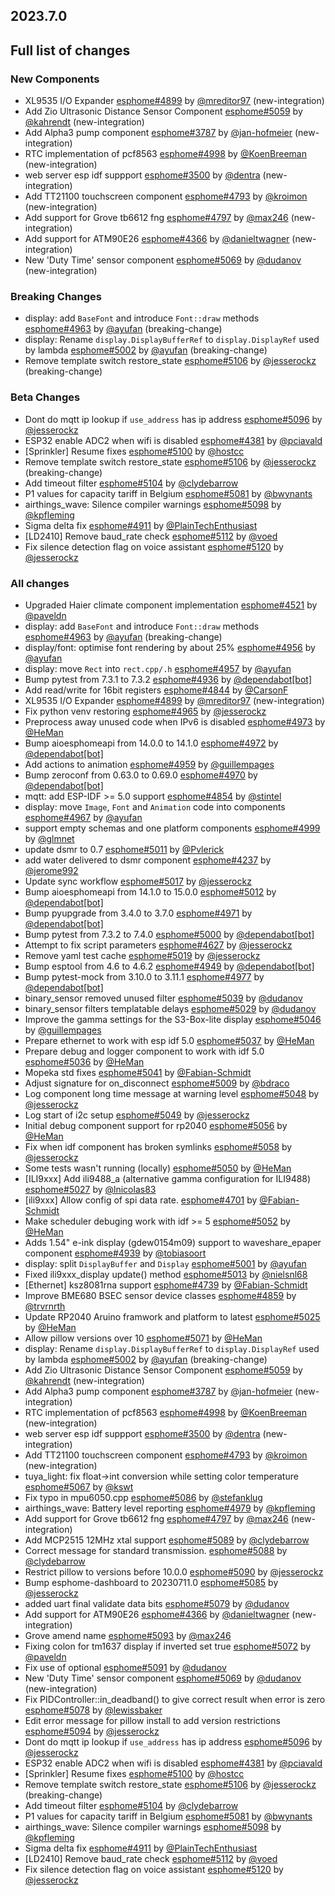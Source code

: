 ## 2023.7.0

## Full list of changes

### New Components

- XL9535 I/O Expander [esphome#4899](https://github.com/esphome/esphome/pull/4899) by [@mreditor97](https://github.com/mreditor97) (new-integration)
- Add Zio Ultrasonic Distance Sensor Component [esphome#5059](https://github.com/esphome/esphome/pull/5059) by [@kahrendt](https://github.com/kahrendt) (new-integration)
- Add Alpha3 pump component [esphome#3787](https://github.com/esphome/esphome/pull/3787) by [@jan-hofmeier](https://github.com/jan-hofmeier) (new-integration)
- RTC implementation of pcf8563 [esphome#4998](https://github.com/esphome/esphome/pull/4998) by [@KoenBreeman](https://github.com/KoenBreeman) (new-integration)
- web server esp idf suppport [esphome#3500](https://github.com/esphome/esphome/pull/3500) by [@dentra](https://github.com/dentra) (new-integration)
- Add TT21100 touchscreen component [esphome#4793](https://github.com/esphome/esphome/pull/4793) by [@kroimon](https://github.com/kroimon) (new-integration)
- Add support for Grove tb6612 fng [esphome#4797](https://github.com/esphome/esphome/pull/4797) by [@max246](https://github.com/max246) (new-integration)
- Add support for ATM90E26 [esphome#4366](https://github.com/esphome/esphome/pull/4366) by [@danieltwagner](https://github.com/danieltwagner) (new-integration)
- New 'Duty Time' sensor component [esphome#5069](https://github.com/esphome/esphome/pull/5069) by [@dudanov](https://github.com/dudanov) (new-integration)

### Breaking Changes

- display: add `BaseFont` and introduce `Font::draw` methods [esphome#4963](https://github.com/esphome/esphome/pull/4963) by [@ayufan](https://github.com/ayufan) (breaking-change)
- display: Rename `display.DisplayBufferRef` to `display.DisplayRef` used by lambda [esphome#5002](https://github.com/esphome/esphome/pull/5002) by [@ayufan](https://github.com/ayufan) (breaking-change)
- Remove template switch restore_state [esphome#5106](https://github.com/esphome/esphome/pull/5106) by [@jesserockz](https://github.com/jesserockz) (breaking-change)

### Beta Changes

- Dont do mqtt ip lookup if `use_address` has ip address [esphome#5096](https://github.com/esphome/esphome/pull/5096) by [@jesserockz](https://github.com/jesserockz)
- ESP32 enable ADC2 when wifi is disabled [esphome#4381](https://github.com/esphome/esphome/pull/4381) by [@pciavald](https://github.com/pciavald)
- [Sprinkler] Resume fixes [esphome#5100](https://github.com/esphome/esphome/pull/5100) by [@hostcc](https://github.com/hostcc)
- Remove template switch restore_state [esphome#5106](https://github.com/esphome/esphome/pull/5106) by [@jesserockz](https://github.com/jesserockz) (breaking-change)
- Add timeout filter [esphome#5104](https://github.com/esphome/esphome/pull/5104) by [@clydebarrow](https://github.com/clydebarrow)
- P1 values for capacity tariff in Belgium [esphome#5081](https://github.com/esphome/esphome/pull/5081) by [@bwynants](https://github.com/bwynants)
- airthings_wave: Silence compiler warnings [esphome#5098](https://github.com/esphome/esphome/pull/5098) by [@kpfleming](https://github.com/kpfleming)
- Sigma delta fix [esphome#4911](https://github.com/esphome/esphome/pull/4911) by [@PlainTechEnthusiast](https://github.com/PlainTechEnthusiast)
- [LD2410] Remove baud_rate check [esphome#5112](https://github.com/esphome/esphome/pull/5112) by [@voed](https://github.com/voed)
- Fix silence detection flag on voice assistant [esphome#5120](https://github.com/esphome/esphome/pull/5120) by [@jesserockz](https://github.com/jesserockz)

### All changes

- Upgraded Haier climate component implementation [esphome#4521](https://github.com/esphome/esphome/pull/4521) by [@paveldn](https://github.com/paveldn)
- display: add `BaseFont` and introduce `Font::draw` methods [esphome#4963](https://github.com/esphome/esphome/pull/4963) by [@ayufan](https://github.com/ayufan) (breaking-change)
- display/font: optimise font rendering by about 25% [esphome#4956](https://github.com/esphome/esphome/pull/4956) by [@ayufan](https://github.com/ayufan)
- display: move `Rect` into `rect.cpp/.h` [esphome#4957](https://github.com/esphome/esphome/pull/4957) by [@ayufan](https://github.com/ayufan)
- Bump pytest from 7.3.1 to 7.3.2 [esphome#4936](https://github.com/esphome/esphome/pull/4936) by [@dependabot[bot]](https://github.com/apps/dependabot)
- Add read/write for 16bit registers [esphome#4844](https://github.com/esphome/esphome/pull/4844) by [@CarsonF](https://github.com/CarsonF)
- XL9535 I/O Expander [esphome#4899](https://github.com/esphome/esphome/pull/4899) by [@mreditor97](https://github.com/mreditor97) (new-integration)
- Fix python venv restoring [esphome#4965](https://github.com/esphome/esphome/pull/4965) by [@jesserockz](https://github.com/jesserockz)
- Preprocess away unused code when IPv6 is disabled [esphome#4973](https://github.com/esphome/esphome/pull/4973) by [@HeMan](https://github.com/HeMan)
- Bump aioesphomeapi from 14.0.0 to 14.1.0 [esphome#4972](https://github.com/esphome/esphome/pull/4972) by [@dependabot[bot]](https://github.com/apps/dependabot)
- Add actions to animation [esphome#4959](https://github.com/esphome/esphome/pull/4959) by [@guillempages](https://github.com/guillempages)
- Bump zeroconf from 0.63.0 to 0.69.0 [esphome#4970](https://github.com/esphome/esphome/pull/4970) by [@dependabot[bot]](https://github.com/apps/dependabot)
- mqtt: add ESP-IDF >= 5.0 support [esphome#4854](https://github.com/esphome/esphome/pull/4854) by [@stintel](https://github.com/stintel)
- display: move `Image`, `Font` and `Animation` code into components [esphome#4967](https://github.com/esphome/esphome/pull/4967) by [@ayufan](https://github.com/ayufan)
- support empty schemas and one platform components [esphome#4999](https://github.com/esphome/esphome/pull/4999) by [@glmnet](https://github.com/glmnet)
- update dsmr to 0.7 [esphome#5011](https://github.com/esphome/esphome/pull/5011) by [@Pvlerick](https://github.com/Pvlerick)
- add water delivered to dsmr component [esphome#4237](https://github.com/esphome/esphome/pull/4237) by [@jerome992](https://github.com/jerome992)
- Update sync workflow [esphome#5017](https://github.com/esphome/esphome/pull/5017) by [@jesserockz](https://github.com/jesserockz)
- Bump aioesphomeapi from 14.1.0 to 15.0.0 [esphome#5012](https://github.com/esphome/esphome/pull/5012) by [@dependabot[bot]](https://github.com/apps/dependabot)
- Bump pyupgrade from 3.4.0 to 3.7.0 [esphome#4971](https://github.com/esphome/esphome/pull/4971) by [@dependabot[bot]](https://github.com/apps/dependabot)
- Bump pytest from 7.3.2 to 7.4.0 [esphome#5000](https://github.com/esphome/esphome/pull/5000) by [@dependabot[bot]](https://github.com/apps/dependabot)
- Attempt to fix script parameters [esphome#4627](https://github.com/esphome/esphome/pull/4627) by [@jesserockz](https://github.com/jesserockz)
- Remove yaml test cache [esphome#5019](https://github.com/esphome/esphome/pull/5019) by [@jesserockz](https://github.com/jesserockz)
- Bump esptool from 4.6 to 4.6.2 [esphome#4949](https://github.com/esphome/esphome/pull/4949) by [@dependabot[bot]](https://github.com/apps/dependabot)
- Bump pytest-mock from 3.10.0 to 3.11.1 [esphome#4977](https://github.com/esphome/esphome/pull/4977) by [@dependabot[bot]](https://github.com/apps/dependabot)
- binary_sensor removed unused filter [esphome#5039](https://github.com/esphome/esphome/pull/5039) by [@dudanov](https://github.com/dudanov)
- binary_sensor filters templatable delays [esphome#5029](https://github.com/esphome/esphome/pull/5029) by [@dudanov](https://github.com/dudanov)
- Improve the gamma settings for the S3-Box-lite display [esphome#5046](https://github.com/esphome/esphome/pull/5046) by [@guillempages](https://github.com/guillempages)
- Prepare ethernet to work with esp idf 5.0 [esphome#5037](https://github.com/esphome/esphome/pull/5037) by [@HeMan](https://github.com/HeMan)
- Prepare debug and logger component to work with idf 5.0 [esphome#5036](https://github.com/esphome/esphome/pull/5036) by [@HeMan](https://github.com/HeMan)
- Mopeka std fixes [esphome#5041](https://github.com/esphome/esphome/pull/5041) by [@Fabian-Schmidt](https://github.com/Fabian-Schmidt)
- Adjust signature for on_disconnect [esphome#5009](https://github.com/esphome/esphome/pull/5009) by [@bdraco](https://github.com/bdraco)
- Log component long time message at warning level [esphome#5048](https://github.com/esphome/esphome/pull/5048) by [@jesserockz](https://github.com/jesserockz)
- Log start of i2c setup [esphome#5049](https://github.com/esphome/esphome/pull/5049) by [@jesserockz](https://github.com/jesserockz)
- Initial debug component support for rp2040 [esphome#5056](https://github.com/esphome/esphome/pull/5056) by [@HeMan](https://github.com/HeMan)
- Fix when idf component has broken symlinks [esphome#5058](https://github.com/esphome/esphome/pull/5058) by [@jesserockz](https://github.com/jesserockz)
- Some tests wasn't running (locally) [esphome#5050](https://github.com/esphome/esphome/pull/5050) by [@HeMan](https://github.com/HeMan)
- [ILI9xxx] Add ili9488_a (alternative gamma configuration for ILI9488) [esphome#5027](https://github.com/esphome/esphome/pull/5027) by [@lnicolas83](https://github.com/lnicolas83)
- [ili9xxx] Allow config of spi data rate. [esphome#4701](https://github.com/esphome/esphome/pull/4701) by [@Fabian-Schmidt](https://github.com/Fabian-Schmidt)
- Make scheduler debuging work with idf >= 5 [esphome#5052](https://github.com/esphome/esphome/pull/5052) by [@HeMan](https://github.com/HeMan)
- Adds 1.54" e-ink display (gdew0154m09) support to waveshare_epaper component [esphome#4939](https://github.com/esphome/esphome/pull/4939) by [@tobiasoort](https://github.com/tobiasoort)
- display: split `DisplayBuffer` and `Display` [esphome#5001](https://github.com/esphome/esphome/pull/5001) by [@ayufan](https://github.com/ayufan)
- Fixed ili9xxx_display update() method [esphome#5013](https://github.com/esphome/esphome/pull/5013) by [@nielsnl68](https://github.com/nielsnl68)
- [Ethernet] ksz8081rna support [esphome#4739](https://github.com/esphome/esphome/pull/4739) by [@Fabian-Schmidt](https://github.com/Fabian-Schmidt)
- Improve BME680 BSEC sensor device classes [esphome#4859](https://github.com/esphome/esphome/pull/4859) by [@trvrnrth](https://github.com/trvrnrth)
- Update RP2040 Aruino framwork and platform to latest [esphome#5025](https://github.com/esphome/esphome/pull/5025) by [@HeMan](https://github.com/HeMan)
- Allow pillow versions over 10 [esphome#5071](https://github.com/esphome/esphome/pull/5071) by [@HeMan](https://github.com/HeMan)
- display: Rename `display.DisplayBufferRef` to `display.DisplayRef` used by lambda [esphome#5002](https://github.com/esphome/esphome/pull/5002) by [@ayufan](https://github.com/ayufan) (breaking-change)
- Add Zio Ultrasonic Distance Sensor Component [esphome#5059](https://github.com/esphome/esphome/pull/5059) by [@kahrendt](https://github.com/kahrendt) (new-integration)
- Add Alpha3 pump component [esphome#3787](https://github.com/esphome/esphome/pull/3787) by [@jan-hofmeier](https://github.com/jan-hofmeier) (new-integration)
- RTC implementation of pcf8563 [esphome#4998](https://github.com/esphome/esphome/pull/4998) by [@KoenBreeman](https://github.com/KoenBreeman) (new-integration)
- web server esp idf suppport [esphome#3500](https://github.com/esphome/esphome/pull/3500) by [@dentra](https://github.com/dentra) (new-integration)
- Add TT21100 touchscreen component [esphome#4793](https://github.com/esphome/esphome/pull/4793) by [@kroimon](https://github.com/kroimon) (new-integration)
- tuya_light: fix float->int conversion while setting color temperature [esphome#5067](https://github.com/esphome/esphome/pull/5067) by [@kswt](https://github.com/kswt)
- Fix typo in mpu6050.cpp [esphome#5086](https://github.com/esphome/esphome/pull/5086) by [@stefanklug](https://github.com/stefanklug)
- airthings_wave: Battery level reporting [esphome#4979](https://github.com/esphome/esphome/pull/4979) by [@kpfleming](https://github.com/kpfleming)
- Add support for Grove tb6612 fng [esphome#4797](https://github.com/esphome/esphome/pull/4797) by [@max246](https://github.com/max246) (new-integration)
- Add MCP2515 12MHz xtal support [esphome#5089](https://github.com/esphome/esphome/pull/5089) by [@clydebarrow](https://github.com/clydebarrow)
- Correct message for standard transmission. [esphome#5088](https://github.com/esphome/esphome/pull/5088) by [@clydebarrow](https://github.com/clydebarrow)
- Restrict pillow to versions before 10.0.0 [esphome#5090](https://github.com/esphome/esphome/pull/5090) by [@jesserockz](https://github.com/jesserockz)
- Bump esphome-dashboard to 20230711.0 [esphome#5085](https://github.com/esphome/esphome/pull/5085) by [@jesserockz](https://github.com/jesserockz)
- added uart final validate data bits [esphome#5079](https://github.com/esphome/esphome/pull/5079) by [@dudanov](https://github.com/dudanov)
- Add support for ATM90E26 [esphome#4366](https://github.com/esphome/esphome/pull/4366) by [@danieltwagner](https://github.com/danieltwagner) (new-integration)
- Grove amend name [esphome#5093](https://github.com/esphome/esphome/pull/5093) by [@max246](https://github.com/max246)
- Fixing colon for tm1637 display if inverted set true [esphome#5072](https://github.com/esphome/esphome/pull/5072) by [@paveldn](https://github.com/paveldn)
- Fix use of optional<T> [esphome#5091](https://github.com/esphome/esphome/pull/5091) by [@dudanov](https://github.com/dudanov)
- New 'Duty Time' sensor component [esphome#5069](https://github.com/esphome/esphome/pull/5069) by [@dudanov](https://github.com/dudanov) (new-integration)
- Fix PIDController::in_deadband() to give correct result when error is zero [esphome#5078](https://github.com/esphome/esphome/pull/5078) by [@lewissbaker](https://github.com/lewissbaker)
- Edit error message for pillow install to add version restrictions [esphome#5094](https://github.com/esphome/esphome/pull/5094) by [@jesserockz](https://github.com/jesserockz)
- Dont do mqtt ip lookup if `use_address` has ip address [esphome#5096](https://github.com/esphome/esphome/pull/5096) by [@jesserockz](https://github.com/jesserockz)
- ESP32 enable ADC2 when wifi is disabled [esphome#4381](https://github.com/esphome/esphome/pull/4381) by [@pciavald](https://github.com/pciavald)
- [Sprinkler] Resume fixes [esphome#5100](https://github.com/esphome/esphome/pull/5100) by [@hostcc](https://github.com/hostcc)
- Remove template switch restore_state [esphome#5106](https://github.com/esphome/esphome/pull/5106) by [@jesserockz](https://github.com/jesserockz) (breaking-change)
- Add timeout filter [esphome#5104](https://github.com/esphome/esphome/pull/5104) by [@clydebarrow](https://github.com/clydebarrow)
- P1 values for capacity tariff in Belgium [esphome#5081](https://github.com/esphome/esphome/pull/5081) by [@bwynants](https://github.com/bwynants)
- airthings_wave: Silence compiler warnings [esphome#5098](https://github.com/esphome/esphome/pull/5098) by [@kpfleming](https://github.com/kpfleming)
- Sigma delta fix [esphome#4911](https://github.com/esphome/esphome/pull/4911) by [@PlainTechEnthusiast](https://github.com/PlainTechEnthusiast)
- [LD2410] Remove baud_rate check [esphome#5112](https://github.com/esphome/esphome/pull/5112) by [@voed](https://github.com/voed)
- Fix silence detection flag on voice assistant [esphome#5120](https://github.com/esphome/esphome/pull/5120) by [@jesserockz](https://github.com/jesserockz)

